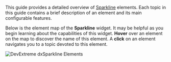 This guide provides a detailed overview of [Sparkline](/api-reference/20%20Data%20Visualization%20Widgets/dxSparkline '/Documentation/ApiReference/Data_Visualization_Widgets/dxSparkline/') elements. Each topic in this guide contains a brief description of an element and its main configurable features.

Below is the element map of the **Sparkline** widget. It may be helpful as you begin learning about the capabilities of this widget. **Hover** over an element on the map to discover the name of this element. A **click** on an element navigates you to a topic devoted to this element.

<p><img style="margin:0px auto;display:block" src="/Content/images/doc/19_1/ChartJS/SparklineElementMap.png" alt="DevExtreme dxSparkline Elements" usemap="#sparklineElements" /></p>

<map name="sparklineElements">
	<area shape="rect" title="Tooltip" coords="65,12,166,114" href="/Documentation/Guide/Widgets/Sparkline/Visual_Elements/#Tooltip" />
	<area shape="circle" title="Series Point" coords="20,134,3" href="/Documentation/Guide/Widgets/Sparkline/Visual_Elements/#Series_Points" />
	<area shape="circle" title="Series Point" coords="55,109,4" href="/Documentation/Guide/Widgets/Sparkline/Visual_Elements/#Series_Points" />
	<area shape="circle" title="Series Point" coords="158,143,3" href="/Documentation/Guide/Widgets/Sparkline/Visual_Elements/#Series_Points" />
	<area shape="circle" title="Series Point" coords="211,135,5" href="/Documentation/Guide/Widgets/Sparkline/Visual_Elements/#Series_Points" />
	<area shape="rect" title="Series" coords="24,113,206,139" href="/Documentation/Guide/Widgets/Sparkline/Visual_Elements/#Series" />
</map>